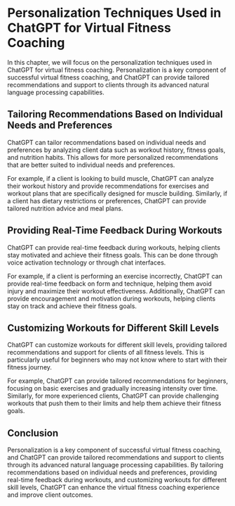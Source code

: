 Personalization Techniques Used in ChatGPT for Virtual Fitness Coaching
=================================================================================================================================

In this chapter, we will focus on the personalization techniques used in ChatGPT for virtual fitness coaching. Personalization is a key component of successful virtual fitness coaching, and ChatGPT can provide tailored recommendations and support to clients through its advanced natural language processing capabilities.

Tailoring Recommendations Based on Individual Needs and Preferences
-------------------------------------------------------------------

ChatGPT can tailor recommendations based on individual needs and preferences by analyzing client data such as workout history, fitness goals, and nutrition habits. This allows for more personalized recommendations that are better suited to individual needs and preferences.

For example, if a client is looking to build muscle, ChatGPT can analyze their workout history and provide recommendations for exercises and workout plans that are specifically designed for muscle building. Similarly, if a client has dietary restrictions or preferences, ChatGPT can provide tailored nutrition advice and meal plans.

Providing Real-Time Feedback During Workouts
--------------------------------------------

ChatGPT can provide real-time feedback during workouts, helping clients stay motivated and achieve their fitness goals. This can be done through voice activation technology or through chat interfaces.

For example, if a client is performing an exercise incorrectly, ChatGPT can provide real-time feedback on form and technique, helping them avoid injury and maximize their workout effectiveness. Additionally, ChatGPT can provide encouragement and motivation during workouts, helping clients stay on track and achieve their fitness goals.

Customizing Workouts for Different Skill Levels
-----------------------------------------------

ChatGPT can customize workouts for different skill levels, providing tailored recommendations and support for clients of all fitness levels. This is particularly useful for beginners who may not know where to start with their fitness journey.

For example, ChatGPT can provide tailored recommendations for beginners, focusing on basic exercises and gradually increasing intensity over time. Similarly, for more experienced clients, ChatGPT can provide challenging workouts that push them to their limits and help them achieve their fitness goals.

Conclusion
----------

Personalization is a key component of successful virtual fitness coaching, and ChatGPT can provide tailored recommendations and support to clients through its advanced natural language processing capabilities. By tailoring recommendations based on individual needs and preferences, providing real-time feedback during workouts, and customizing workouts for different skill levels, ChatGPT can enhance the virtual fitness coaching experience and improve client outcomes.
